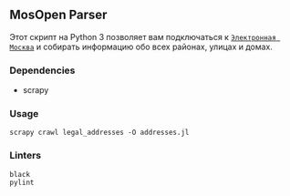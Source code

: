 ## MosOpen Parser

Этот скрипт на Python 3 позволяет вам подключаться к [`Электронная Москва`](http://mosopen.ru/streets)
и собирать информацию обо всех районах, улицах и домах.

### Dependencies
* scrapy

### Usage

```
scrapy crawl legal_addresses -O addresses.jl
```

### Linters
```
black
pylint
```
